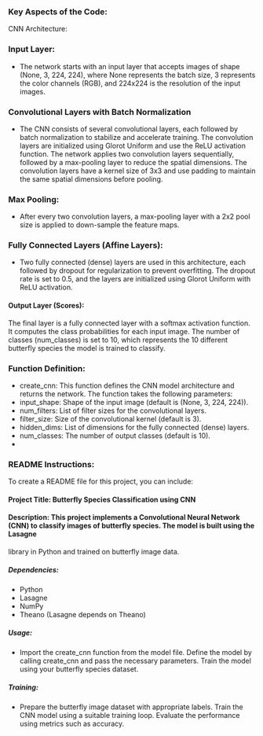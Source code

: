 ### Key Aspects of the Code:
 CNN Architecture:

### Input Layer:
 - The network starts with an input layer that accepts images of shape (None, 3, 224, 224), where None represents the batch size, 3 represents the color channels 
   (RGB), and 224x224 is the resolution of the input images.

### Convolutional Layers with Batch Normalization
 - The CNN consists of several convolutional layers, each followed by batch normalization to stabilize and accelerate training. The convolution layers are 
   initialized using Glorot Uniform and use the ReLU activation function.
   The network applies two convolution layers sequentially, followed by a max-pooling layer to reduce the spatial dimensions.
   The convolution layers have a kernel size of 3x3 and use padding to maintain the same spatial dimensions before pooling.

### Max Pooling:
  - After every two convolution layers, a max-pooling layer with a 2x2 pool size is applied to down-sample the feature maps.

### Fully Connected Layers (Affine Layers):
   - Two fully connected (dense) layers are used in this architecture, each followed by dropout for regularization to prevent overfitting. The dropout rate is set 
     to 0.5, and the layers are initialized using Glorot Uniform with ReLU activation.

#### Output Layer (Scores):
  The final layer is a fully connected layer with a softmax activation function. It computes the class probabilities for each input image. The number of classes 
  (num_classes) is set to 10, which represents the 10 different butterfly species the model is trained to classify.
  
### Function Definition:
- create_cnn: This function defines the CNN model architecture and returns the network. The function takes the following parameters:
- input_shape: Shape of the input image (default is (None, 3, 224, 224)).
- num_filters: List of filter sizes for the convolutional layers.
- filter_size: Size of the convolutional kernel (default is 3).
- hidden_dims: List of dimensions for the fully connected (dense) layers.
- num_classes: The number of output classes (default is 10).
- 
### README Instructions:
To create a README file for this project, you can include:

#### Project Title: Butterfly Species Classification using CNN
#### Description: This project implements a Convolutional Neural Network (CNN) to classify images of butterfly species. The model is built using the Lasagne 
  library in Python and trained on butterfly image data.
##### Dependencies:
- Python
- Lasagne
- NumPy
- Theano (Lasagne depends on Theano)
##### Usage:
  - Import the create_cnn function from the model file.
    Define the model by calling create_cnn and pass the necessary parameters.
    Train the model using your butterfly species dataset.
##### Training:
  - Prepare the butterfly image dataset with appropriate labels.
    Train the CNN model using a suitable training loop.
     Evaluate the performance using metrics such as accuracy.
